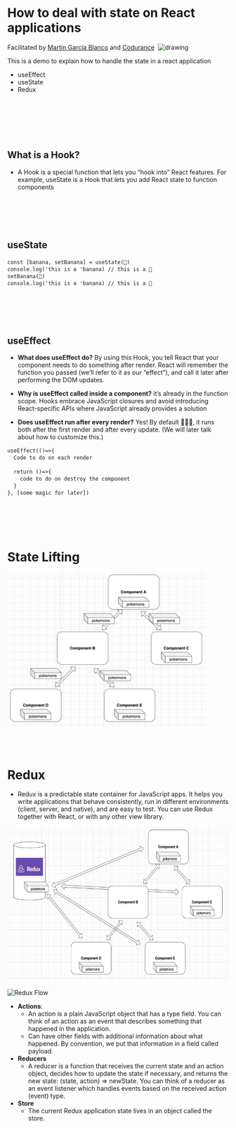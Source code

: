 # How to deal with state on React applications
Facilitated by [Martín García Blanco](https://github.com/martin-garcia-blanco) and [Codurance](https://www.codurance.com/) ![]()
<img src="https://pbs.twimg.com/profile_images/1459131184873619480/P3VvXdWN_400x400.png" alt="drawing"  height="50"/>

This is a demo to explain how to handle the state in a react application
- useEffect
- useState
- Redux
</br>
</br>
</br>
</br>
</br>

## What is a Hook?
- A Hook is a special function that lets you “hook into” React features. For example, useState is a Hook that lets you add React state to function components
</br>
</br>
</br>
</br>

## useState
```
const [banana, setBanana] = useState(🍌)
console.log('this is a 'banana) // this is a 🍌
setBanana(🐒)
console.log('this is a 'banana) // this is a 🐒
```
</br>
</br>
</br>
</br>

## useEffect
- **What does useEffect do?** By using this Hook, you tell React that your component needs to do something after render. React will remember the function you passed (we’ll refer to it as our “effect”), and call it later after performing the DOM updates.

- **Why is useEffect called inside a component?** it’s already in the function scope. Hooks embrace JavaScript closures and avoid introducing React-specific APIs where JavaScript already provides a solution

- **Does useEffect run after every render?** Yes! By default 🤦🏻‍♂️, it runs both after the first render and after every update. (We will later talk about how to customize this.)
```
useEffect(()=>{
  Code to do on each render

  return ()=>{
    code to do on destroy the component
  }
}, [some magic for later])
```

</br>
</br>
</br>
</br>

# State Lifting
 <img alt="state lifting" src="./material/stateLifting.png" height="350px">

 </br>
</br>
</br>
</br>

# Redux

- Redux is a predictable state container for JavaScript apps. It helps you write applications that behave consistently, run in different environments (client, server, and native), and are easy to test. You can use Redux together with React, or with any other view library.

 <img alt="redux pattern" src="./material/reduxPattern.png" height="350px">

 </br>
</br>

 <img alt="Redux Flow" src="https://redux.js.org/assets/images/one-way-data-flow-04fe46332c1ccb3497ecb04b94e55b97.png" height="250px">

- **Actions**: 
  - An action is a plain JavaScript object that has a type field. You can think of an action as an event that describes something that happened in the application.
  - Can have other fields with additional information about what happened. By convention, we put that information in a field called payload.
- **Reducers**
  - A reducer is a function that receives the current state and an action object, decides how to update the state if necessary, and returns the new state: (state, action) => newState. You can think of a reducer as an event listener which handles events based on the received action (event) type.
- **Store**
  - The current Redux application state lives in an object called the store.

